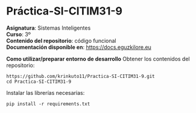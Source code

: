 # Práctica-SI-CITIM31-9
**Asignatura**: Sistemas Inteligentes\
**Curso**: 3º\
**Contenido del repositorio**: código funcional\
**Documentación disponible en**: https://docs.eguzkilore.eu

**Como utilizar/preparar entorno de desarrollo**
Obtener los contenidos del repositorio:
```
https://github.com/krinkuto11/Practica-SI-CITIM31-9.git
cd Practica-SI-CITIM31-9
```
Instalar las librerías necesarias:
```
pip install -r requirements.txt
```
